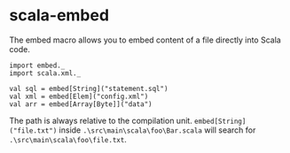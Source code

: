 scala-embed
===========

The embed macro allows you to embed content of a file directly into Scala code.

```
import embed._
import scala.xml._

val sql = embed[String]("statement.sql")
val xml = embed[Elem]("config.xml")
val arr = embed[Array[Byte]]("data")
```

The path is always relative to the compilation unit. `embed[String]("file.txt")` inside `.\src\main\scala\foo\Bar.scala` will search for `.\src\main\scala\foo\file.txt`.
